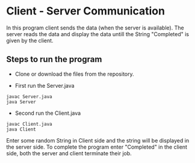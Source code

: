 # Client - Server Communication

In this program client sends the data (when the server is available). The server reads the data and display the data untill the String "Completed" is given by the client.

## Steps to run the program

- Clone or download the files from the repository.

- First run the Server.java

```
javac Server.java
java Server
```

- Second run the Client.java

```
javac Client.java
java Client
```

Enter some random String in Client side and the string will be displayed in the server side. To complete the program enter "Completed" in the client side, both the server and client terminate their job.
